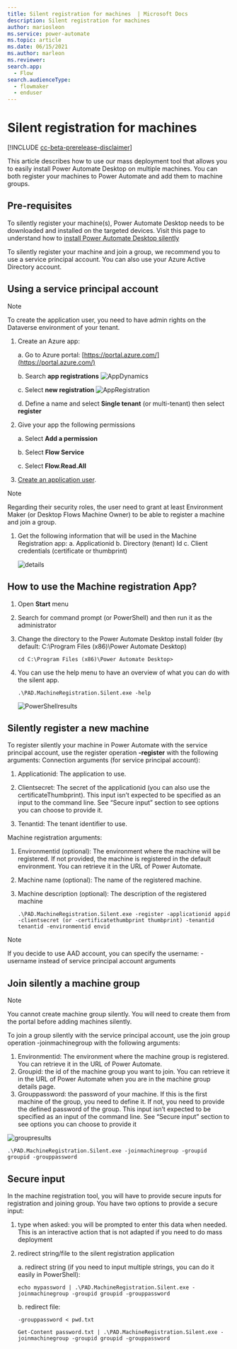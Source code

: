 ```yaml
---
title: Silent registration for machines  | Microsoft Docs
description: Silent registration for machines 
author: mariosleon
ms.service: power-automate
ms.topic: article
ms.date: 06/15/2021
ms.author: marleon
ms.reviewer:
search.app: 
  - Flow
search.audienceType: 
  - flowmaker
  - enduser
---
```

# Silent registration for machines 

[!INCLUDE [cc-beta-prerelease-disclaimer](../includes/cc-beta-prerelease-disclaimer.md)]

This article describes how to use our mass deployment tool that allows you to easily install Power Automate Desktop on multiple machines.
You can both register your machines to Power Automate and add them to machine groups. 


## Pre-requisites
To silently register your machine(s), Power Automate Desktop needs to be downloaded and installed on the targeted devices. Visit this page to understand how to [install Power Automate Desktop silently](/setup.md#install-power-automate-desktop-silently)

To silently register your machine and join a group, we recommend you to use a service principal account. You can also use your Azure Active Directory account.

## Using a service principal account

>[!NOTE]
>To create the application user, you need to have admin rights    on the Dataverse environment of your tenant.

1.	Create an Azure app:

    a.	Go to Azure portal: [https://portal.azure.com/](https://portal.azure.com/)

    b.	Search **app registrations**
    ![AppDynamics](./media/machines-silent-registration/image001.png)
    

    c.	Select **new registration**
     ![AppRegistration](./media/machines-silent-registration/image003.png)

    d.	Define a name and select **Single tenant** (or multi-tenant) then select **register**
1.	Give your app the following permissions

    a.	Select **Add a permission**

    b.	Select **Flow Service**

    c.	Select **Flow.Read.All**

1.	[Create an application user](https://docs.microsoft.com/power-platform/admin/manage-application-users#create-an-application-user).

>[!NOTE]
>Regarding their security roles, the user need to grant at least Environment Maker (or Desktop Flows Machine Owner) to be able to register a machine and join a group.

1.	Get the following information that will be used in the Machine Registration app:
    a.	Applicationid
    b.	Directory (tenant) Id
    c.	Client credentials (certificate or thumbprint)
 
    ![details](./media/machines-silent-registration/image005.png)

## How to use the Machine registration App?
1.	Open **Start** menu
1.	Search for command prompt (or PowerShell) and then run it as the administrator
1.	Change the directory to the Power Automate Desktop install folder (by default: C:\Program Files (x86)\Power Automate Desktop)

    ```
    cd C:\Program Files (x86)\Power Automate Desktop>
    ```
1.	You can use the help menu to have an overview of what you can do with the silent app.
    ```
    .\PAD.MachineRegistration.Silent.exe -help
    ```
    ![PowerShellresults](./media/machines-silent-registration/image007.png)

    
## Silently register a new machine

To register silently your machine in Power Automate with the service principal account, use the register operation **-register** with the following arguments:
Connection arguments (for service principal account):

   1.	Applicationid: The application to use. 

   1.	Clientsecret: The secret of the applicationid (you can also use the certificateThumbprint). This input isn’t expected to be specified as an input to the command line. See “Secure input” section to see options you can choose to provide it.

   1.	Tenantid: The tenant identifier to use.  

Machine registration arguments:

   1.	Environmentid (optional): The environment where the machine will be registered. If not provided, the machine is registered in the default environment. You can retrieve it in the URL of Power Automate.
 
   1.	Machine name (optional): The name of the registered machine. 

   1.	Machine description (optional): The description of the registered machine
        ```
        .\PAD.MachineRegistration.Silent.exe -register -applicationid appid -clientsecret (or -certificatethumbprint thumbprint) -tenantid tenantid -environmentid envid 
        ```
>[!NOTE]
>If you decide to use AAD account, you can specify the username: -username <UPN> instead of service principal account arguments

## Join silently a machine group

>[!NOTE]
>You cannot create machine group silently. You will need to create them from the portal before adding machines silently.

To join a group silently with the service principal account, use the join group operation -joinmachinegroup  with the following arguments:
1.	Environmentid: The environment where the machine group is registered. You can retrieve it in the URL of Power Automate. 
1.	Groupid: the id of the machine group you want to join. You can retrieve it in the URL of Power Automate when you are in the machine group details page.
1.	Grouppassword: the password of your machine. If this is the first machine of the group, you need to define it. If not, you need to provide the defined password of the group. This input isn’t expected to be specified as an input of the command line. See “Secure input” section to see options you can choose to provide it
 
![groupresults](./media/machines-silent-registration/image009.png)

```
.\PAD.MachineRegistration.Silent.exe -joinmachinegroup -groupid groupid -grouppassword
```

## Secure input 
In the machine registration tool, you will have to provide secure inputs for registration and joining group.
You have two options to provide a secure input:
1.	type when asked: you will be prompted to enter this data when needed. This is an interactive action that is not adapted if you need to do mass deployment
2.	redirect string/file to the silent registration application
    
    a. redirect string (if you need to input multiple strings, you can do it easily in PowerShell):


        echo mypassword | .\PAD.MachineRegistration.Silent.exe -joinmachinegroup -groupid groupid -grouppassword


    b. redirect file: 

        -grouppassword < pwd.txt
            
        Get-Content password.txt | .\PAD.MachineRegistration.Silent.exe -joinmachinegroup -groupid groupid -grouppassword
            